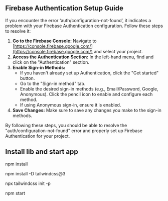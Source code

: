 ## Firebase Authentication Setup Guide

If you encounter the error ‘auth/configuration-not-found’, it indicates a problem with your Firebase Authentication configuration. Follow these steps to resolve it:

1.  **Go to the Firebase Console:** Navigate to [https://console.firebase.google.com/](https://console.firebase.google.com/) and select your project.
2.  **Access the Authentication Section:** In the left-hand menu, find and click on the "Authentication" section.
3.  **Enable Sign-in Methods:**
    - If you haven't already set up Authentication, click the "Get started" button.
    - Go to the "Sign-in method" tab.
    - Enable the desired sign-in methods (e.g., Email/Password, Google, Anonymous). Click the pencil icon to enable and configure each method.
    - If using Anonymous sign-in, ensure it is enabled.
4.  **Save Changes:** Make sure to save any changes you make to the sign-in methods.

By following these steps, you should be able to resolve the "auth/configuration-not-found" error and properly set up Firebase Authentication for your project.

## Install lib and start app

npm install

npm install -D tailwindcss@3

npx tailwindcss init -p

npm start
